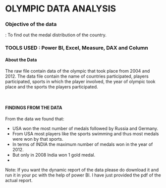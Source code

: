 <h1>OLYMPIC DATA ANALYSIS</h1>
<h3> Objective of the data </h3>: 
To find out the medal distribution of the country.
<h3>TOOLS USED : Power BI, Excel, Measure, DAX and Column </h3>
<h4> About the Data </h4>
<p> The raw file contain data of the olympic that took place from 2004 and 2012. The data file contain the name of countries participated, players participated, sports in which the player involved, the year of olympic took place and the sports the players participated.  </p>
<br>
<h4>FINDINGS FROM THE DATA</h4>
<p> From the data we found that:
<ul>
<li>USA won the most number of medals followed by Russia and Germany.</li>
<li>From USA most players like the sports swimming and thus most medals were won by that sports.</li>
<li>In terms of INDIA the maximum number of medals won in the year of 2012.</li>
<li>But only in 2008 India won 1 gold medal.<li>
</ul>
</p>
<p> Note: If you want the dynamic report of the data please do download it and run it in your pc with the help of power BI. I have just provided the pdf of the actual report. </p>
